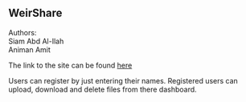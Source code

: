 ## WeirShare

Authors:  
Siam Abd Al-Ilah  
Animan Amit  

The link to the site can be found [here](http://ec2-52-15-37-3.us-east-2.compute.amazonaws.com/~siamabdalilah/mod2g/)

Users can register by just entering their names. Registered users can upload, download and delete files from there dashboard.


<!-- README
CSE 330S

Animan Amit
Siam Abd Al-Ilah

Link: http://ec2-52-15-37-3.us-east-2.compute.amazonaws.com/~siamabdalilah/mod2g/login.php -->

